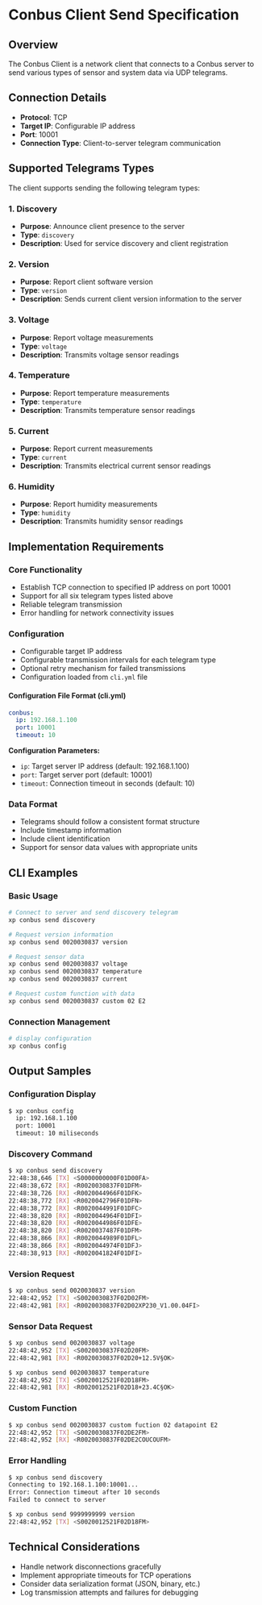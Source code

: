 # Conbus Client Send Specification

## Overview
The Conbus Client is a network client that connects to a Conbus server to send various types of sensor and system data via UDP telegrams.

## Connection Details
- **Protocol**: TCP
- **Target IP**: Configurable IP address
- **Port**: 10001
- **Connection Type**: Client-to-server telegram communication

## Supported Telegrams Types

The client supports sending the following telegram types:

### 1. Discovery
- **Purpose**: Announce client presence to the server
- **Type**: `discovery`
- **Description**: Used for service discovery and client registration

### 2. Version
- **Purpose**: Report client software version
- **Type**: `version`
- **Description**: Sends current client version information to the server

### 3. Voltage
- **Purpose**: Report voltage measurements
- **Type**: `voltage`
- **Description**: Transmits voltage sensor readings

### 4. Temperature
- **Purpose**: Report temperature measurements
- **Type**: `temperature`
- **Description**: Transmits temperature sensor readings

### 5. Current
- **Purpose**: Report current measurements
- **Type**: `current`
- **Description**: Transmits electrical current sensor readings

### 6. Humidity
- **Purpose**: Report humidity measurements
- **Type**: `humidity`
- **Description**: Transmits humidity sensor readings

## Implementation Requirements

### Core Functionality
- Establish TCP connection to specified IP address on port 10001
- Support for all six telegram types listed above
- Reliable telegram transmission
- Error handling for network connectivity issues

### Configuration
- Configurable target IP address
- Configurable transmission intervals for each telegram type
- Optional retry mechanism for failed transmissions
- Configuration loaded from `cli.yml` file

#### Configuration File Format (cli.yml)
```yaml
conbus:
  ip: 192.168.1.100
  port: 10001
  timeout: 10
```

**Configuration Parameters:**
- `ip`: Target server IP address (default: 192.168.1.100)
- `port`: Target server port (default: 10001)  
- `timeout`: Connection timeout in seconds (default: 10)

### Data Format
- Telegrams should follow a consistent format structure
- Include timestamp information
- Include client identification
- Support for sensor data values with appropriate units

## CLI Examples

### Basic Usage
```bash
# Connect to server and send discovery telegram
xp conbus send discovery

# Request version information
xp conbus send 0020030837 version

# Request sensor data
xp conbus send 0020030837 voltage
xp conbus send 0020030837 temperature
xp conbus send 0020030837 current

# Request custom function with data
xp conbus send 0020030837 custom 02 E2

```

### Connection Management
```bash
# display configuration
xp conbus config
```

## Output Samples

### Configuration Display
```bash
$ xp conbus config
  ip: 192.168.1.100
  port: 10001
  timeout: 10 miliseconds
```

### Discovery Command
```bash
$ xp conbus send discovery
22:48:38,646 [TX] <S0000000000F01D00FA>
22:48:38,672 [RX] <R0020030837F01DFM>
22:48:38,726 [RX] <R0020044966F01DFK>
22:48:38,772 [RX] <R0020042796F01DFN>
22:48:38,772 [RX] <R0020044991F01DFC>
22:48:38,820 [RX] <R0020044964F01DFI>
22:48:38,820 [RX] <R0020044986F01DFE>
22:48:38,820 [RX] <R0020037487F01DFM>
22:48:38,866 [RX] <R0020044989F01DFL>
22:48:38,866 [RX] <R0020044974F01DFJ>
22:48:38,913 [RX] <R0020041824F01DFI>
```

### Version Request
```bash
$ xp conbus send 0020030837 version
22:48:42,952 [TX] <S0020030837F02D02FM>
22:48:42,981 [RX] <R0020030837F02D02XP230_V1.00.04FI>
```

### Sensor Data Request
```bash
$ xp conbus send 0020030837 voltage
22:48:42,952 [TX] <S0020030837F02D20FM>
22:48:42,981 [RX] <R0020030837F02D20+12.5V§OK>

$ xp conbus send 0020030837 temperature
22:48:42,952 [TX] <S0020012521F02D18FM>
22:48:42,981 [RX] <R0020012521F02D18+23.4C§OK>
```

### Custom Function
```bash
$ xp conbus send 0020030837 custom fuction 02 datapoint E2
22:48:42,952 [TX] <S0020030837F02DE2FM>
22:48:42,952 [RX] <R0020030837F02DE2COUCOUFM>
```

### Error Handling
```bash
$ xp conbus send discovery
Connecting to 192.168.1.100:10001...
Error: Connection timeout after 10 seconds
Failed to connect to server

$ xp conbus send 9999999999 version
22:48:42,952 [TX] <S0020012521F02D18FM>
```

## Technical Considerations
- Handle network disconnections gracefully
- Implement appropriate timeouts for TCP operations
- Consider data serialization format (JSON, binary, etc.)
- Log transmission attempts and failures for debugging